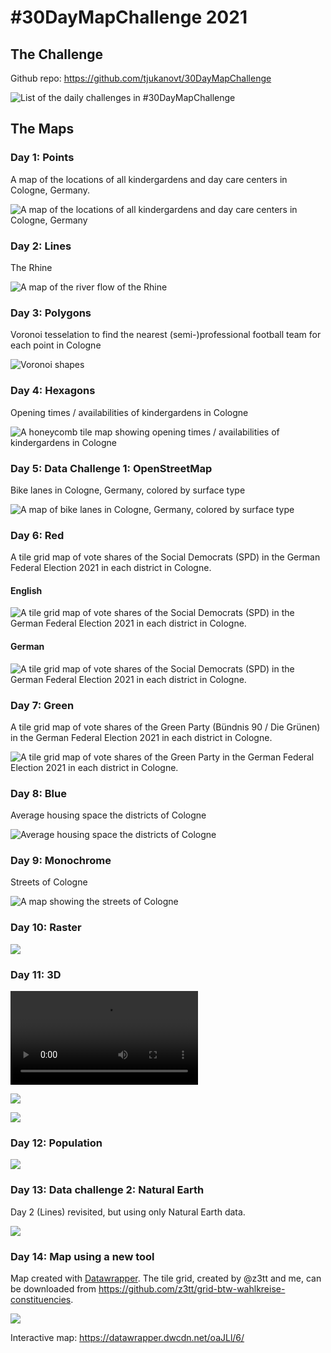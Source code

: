 \#30DayMapChallenge 2021
================

## The Challenge

Github repo: <https://github.com/tjukanovt/30DayMapChallenge>

![List of the daily challenges in
\#30DayMapChallenge](https://raw.githubusercontent.com/tjukanovt/30DayMapChallenge/master/images/30dmpc_2021.png)

## The Maps

### Day 1: Points

A map of the locations of all kindergardens and day care centers in
Cologne, Germany.

![A map of the locations of all kindergardens and day care centers in
Cologne, Germany](plots/day01_points_01.png)

### Day 2: Lines

The Rhine

![A map of the river flow of the Rhine](plots/day02_lines.png)

### Day 3: Polygons

Voronoi tesselation to find the nearest (semi-)professional football
team for each point in Cologne

![Voronoi shapes](plots/day03_polygons_football_grounds.png)

### Day 4: Hexagons

Opening times / availabilities of kindergardens in Cologne

![A honeycomb tile map showing opening times / availabilities of
kindergardens in Cologne](plots/day04_hexagons.png)

### Day 5: Data Challenge 1: OpenStreetMap

Bike lanes in Cologne, Germany, colored by surface type

![A map of bike lanes in Cologne, Germany, colored by surface
type](plots/day05_osmdata_bike-lanes.png)

### Day 6: Red

A tile grid map of vote shares of the Social Democrats (SPD) in the
German Federal Election 2021 in each district in Cologne.

#### English

![A tile grid map of vote shares of the Social Democrats (SPD) in the
German Federal Election 2021 in each district in
Cologne.](plots/day06_red_vote-share-spd_en.png)

#### German

![A tile grid map of vote shares of the Social Democrats (SPD) in the
German Federal Election 2021 in each district in
Cologne.](plots/day06_red_vote-share-spd_de.png)

### Day 7: Green

A tile grid map of vote shares of the Green Party (Bündnis 90 / Die
Grünen) in the German Federal Election 2021 in each district in Cologne.

![A tile grid map of vote shares of the Green Party in the German
Federal Election 2021 in each district in
Cologne.](plots/day07_green_vote-share-greens_en.png)

### Day 8: Blue

Average housing space the districts of Cologne

![Average housing space the districts of
Cologne](plots/day08-blue-area_living_inset.png)

### Day 9: Monochrome

Streets of Cologne

![A map showing the streets of
Cologne](plots/day09_monochrome-streets.png)

### Day 10: Raster

![](plots/day10_raster.png)

### Day 11: 3D

![](plots/day11-3d-turnout.mp4)

![](plots/day11-3d-turnout_optimized.gif)

![](plots/day11-3d-turnout_snapshot.png)

### Day 12: Population

![](plots/day12-population-animated.gif)

### Day 13: Data challenge 2: Natural Earth

Day 2 (Lines) revisited, but using only Natural Earth data.

![](plots/day13_naturalearth.png)

### Day 14: Map using a new tool

Map created with [Datawrapper](https://www.datawrapper.com). The tile
grid, created by @z3tt and me, can be downloaded from
<https://github.com/z3tt/grid-btw-wahlkreise-constituencies>.

![](plots/voter-turnout-in-the-german-federal-election-2021.png)

Interactive map: <https://datawrapper.dwcdn.net/oaJLl/6/>
